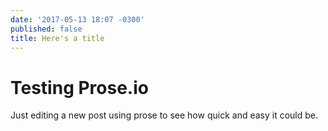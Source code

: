 ```yaml
---
date: '2017-05-13 18:07 -0300'
published: false
title: Here's a title
---
```

# Testing Prose.io

Just editing a new post using prose to see how quick and easy it could be.
